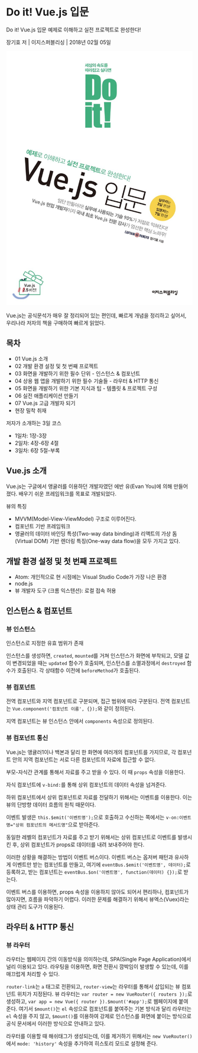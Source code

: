 # Do it! Vue.js 입문

Do it! Vue.js 입문 예제로 이해하고 실전 프로젝트로 완성한다!

장기효 저 | 이지스퍼블리싱 | 2018년 02월 05일

![책 표지](images/do-it-vue-js.jpg)

Vue.js는 공식문석가 매우 잘 정리되어 있는 편인데, 빠르게 개념을 정리하고 싶어서, 우리나라 저자의 책을 구매하여 빠르게 읽었다.

## 목차

* 01 Vue.js 소개
* 02 개발 환경 설정 및 첫 번째 프로젝트
* 03 화면을 개발하기 위한 필수 단위 - 인스턴스 & 컴포넌트
* 04 상용 웹 앱을 개발하기 위한 필수 기술들 - 라우터 & HTTP 통신
* 05 화면을 개발하기 위한 기본 지식과 팁 - 템플릿 & 프로젝트 구성
* 06 실전 애플리케이션 만들기
* 07 Vue.js 고급 개발자 되기
* 현장 밀착 취재

저자가 소개하는 3일 코스
* 1일차: 1장-3장
* 2일차: 4장-6장 4절
* 3일차: 6장 5절-부록

## Vue.js 소개

Vue.js는 구글에서 앵귤러를 이용하던 개발자였던 에반 유(Evan You)에 의해 만들어졌다. 배우기 쉬운 프레임워크를 목표로 개발되었다.

뷰의 특징
* MVVM(Model-View-ViewModel) 구조로 이루어진다.
* 컴포넌트 기반 프레임워크
* 앵귤러의 데이터 바인딩 특성(Two-way data binding)과 리액트의 가상 돔(Virtual DOM) 기반 렌더링 특징(One-way data flow)을 모두 가지고 있다.

## 개발 환경 설정 및 첫 번째 프로젝트

* Atom: 개인적으로 현 시점에는 Visual Studio Code가 가장 나은 환경
* node.js
* 뷰 개발자 도구 (크롬 익스텐션): 로컬 접속 허용

## 인스턴스 & 컴포넌트

### 뷰 인스턴스

인스턴스로 지정한 유효 범위가 존재

인스턴스를 생성하면, `created`, `mounted`를 거쳐 인스턴스가 화면에 부착되고, 모델 값이 변경되었을 때는 `updated` 함수가 호출되며, 인스턴스를 소멸과정에서 `destroyed` 함수가 호출된다. 각 상태함수 이전에 `beforeMethod`가 호출된다.

### 뷰 컴포넌트

전역 컴포넌트와 지역 컴포넌트로 구분되며, 접근 범위에 따라 구분된다. 전역 컴포넌트는 `Vue.component('컴포넌트 이름', {});`와 같이 정의된다.

지역 컴포넌트는 뷰 인스턴스 안에서 `components` 속성으로 정의된다.

### 뷰 컴포넌트 통신

Vue.js는 앵귤러1이나 백본과 달리 한 화면에 여러개의 컴포넌트를 가지므로, 각 컴포넌트 안의 지역 컴포넌트는 서로 다른 컴포넌트의 자료에 접근할 수 없다.

부모-자식간 관계를 통해서 자료를 주고 받을 수 있다. 이 때 `props` 속성을 이용한다.

자식 컴포넌트에 `v-bind:`를 통해 상위 컴포넌트의 데이터 속성을 넘겨준다.

하위 컴포넌트에서 상위 컴포넌트로 자료를 전달하기 위해서는 이벤트를 이용한다. 이는 뷰의 단방향 데이터 흐름의 원칙 때문이다.

이벤트 발생은 `this.$emit('이벤트명');`으로 호출하고 수신하는 쪽에서는 `v-on:이벤트명="상위 컴포넌트의 메서드명"`으로 받아준다.

동일한 레벨의 컴포넌트가 자료를 주고 받기 위해서는 상위 컴포넌트로 이벤트를 발생시킨 후, 상위 컴포넌트가 props로 데이터를 내려 보내주어야 한다.

이러한 상황을 해결하는 방법이 이벤트 버스이다. 이벤트 버스는 옵저버 패턴과 유사하게 이벤트만 받는 컴포넌트를 만들고, 여기에 `eventBus.$emit('이벤트명', 데이터);`로 등록하고, 받는 컴포넌트는 `eventBus.$on('이벤트명', function(데이터) {});`로 받는다.

이벤트 버스를 이용하면, props 속성을 이용하지 않아도 되어서 편리하나, 컴포넌트가 많아지면, 흐름을 파악하기 어렵다. 이러한 문제를 해결하기 위해서 뷰엑스(Vuex)라는 상태 관리 도구가 이용된다.

## 라우터 & HTTP 통신

### 뷰 라우터

라우터는 웹페이지 간의 이동방식을 의미하는데, SPA(Single Page Application)에서 널리 이용되고 있다. 라우팅을 이용하면, 화면 전환시 깜박임이 발생할 수 있는데, 이를 매끄럽게 처리할 수 있다.

`router-link`는 `a` 태그로 전환되고, `router-view`는 라우터를 통해서 삽입되는 뷰 컴포넌트 위치가 지정된다. 뷰 라우터는 `var router = new VueRouter({ routers });`로 생성하고, `var app = new Vue({ router }).$mount('#app');`로 웹페이지에 붙여준다. 여기서 `$mount()`는 `el` 속성으로 컴포넌트를 붙여주는 기본 방식과 달리 라우터는 `el` 속성을 주지 않고, `$mount()`를 이용하여 강제로 인스턴스를 화면에 붙이는 방식으로 공식 문서에서 이러한 방식으로 안내하고 있다.

라우터를 이용할 때 해쉬태그가 생성되는데, 이를 제거하기 위해서는 `new VueRouter()`에서 `mode: 'history'` 속성을 추가하여 히스토리 모드로 설정해 준다.
